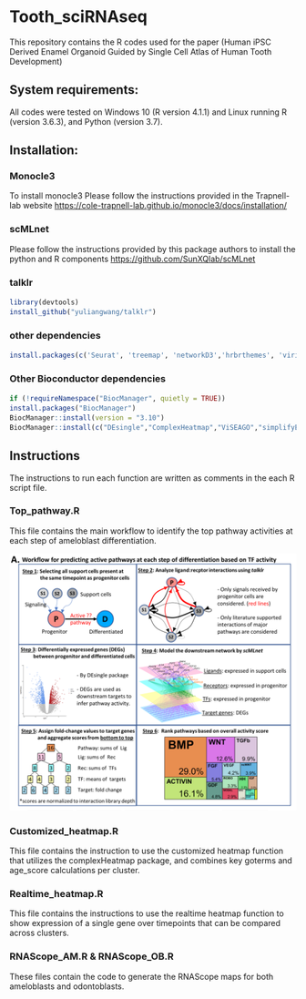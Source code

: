 # Tooth_sciRNAseq
This repository contains the R codes used for the paper (Human iPSC Derived Enamel Organoid Guided by Single Cell Atlas of Human Tooth Development)

## System requirements:
All codes were tested on Windows 10 (R version 4.1.1) and Linux running R (version	3.6.3), and Python (version 3.7).

## Installation:
### Monocle3
To install monocle3 Please follow the instructions provided in the Trapnell-lab website https://cole-trapnell-lab.github.io/monocle3/docs/installation/

### scMLnet 
Please follow the instructions provided by this package authors to install the python and R components https://github.com/SunXQlab/scMLnet

### talklr
```r
library(devtools)
install_github("yuliangwang/talklr")
```

### other dependencies 
```r
install.packages(c('Seurat', 'treemap', 'networkD3','hrbrthemes', 'viridis', 'patchwork', 'circlize','tidyverse','tidyr','rliger','pheatmap','stringr', 'igraph','RColorBrewer','gridExtra','reshape2','ggtext'))
```
### Other Bioconductor dependencies 
```r
if (!requireNamespace("BiocManager", quietly = TRUE))
install.packages("BiocManager")
BiocManager::install(version = "3.10")
BiocManager::install(c("DEsingle","ComplexHeatmap","ViSEAGO","simplifyEnrichment","BiocParallel"))
```

## Instructions
The instructions to run each function are written as comments in the each R script file.

### Top_pathway.R
This file contains the main workflow to identify the top pathway activities at each step of ameloblast differentiation.

<img src=https://github.com/Rouhola-Baker-lab/Tooth_sciRNAseq/blob/be678dcd9d7f5da0ae4d16794b86ae8b5057c710/workflow.PNG>

### Customized_heatmap.R
This file contains the instruction to use the customized heatmap function that utilizes the complexHeatmap package, and combines key goterms and age_score calculations per cluster.

### Realtime_heatmap.R
This file contains the instructions to use the realtime heatmap function to show expression of a single gene over timepoints that can be compared across clusters.

### RNAScope_AM.R & RNAScope_OB.R
These files contain the code to generate the RNAScope maps for both ameloblasts and odontoblasts.


